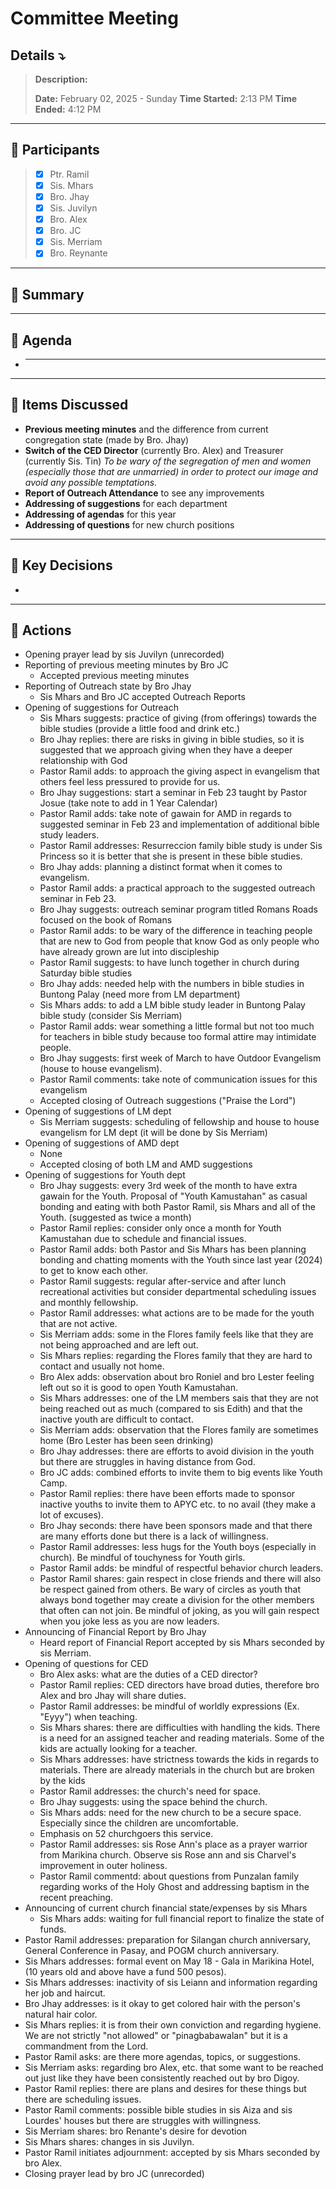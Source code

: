 # Committee Meeting
## Details ⤵️
> **Description:** 
> 
> **Date:** February 02, 2025 - Sunday
> **Time Started:** 2:13 PM 
> **Time Ended:** 4:12 PM
***
## 📌 Participants
> - [x] Ptr. Ramil
> - [x] Sis. Mhars
> - [x] Bro. Jhay
> - [x] Sis. Juvilyn
> - [x] Bro. Alex
> - [x] Bro. JC
> - [x] Sis. Merriam
> - [x] Bro. Reynante

***
## 📌 Summary

***
## 📌 Agenda
- ****
***
## 📌 Items Discussed
- **Previous meeting minutes** and the difference from current congregation state (made by Bro. Jhay)
- **Switch of the CED Director** (currently Bro. Alex) and Treasurer (currently Sis. Tin)
	*To be wary of the segregation of men and women (especially those that are unmarried) in order to protect our image and avoid any possible temptations.*
- **Report of Outreach Attendance** to see any improvements
- **Addressing of suggestions** for each department
- **Addressing of agendas** for this year
- **Addressing of questions** for new church positions
***
## 📌 Key Decisions
- 

***
## 📌 Actions
- Opening prayer lead by sis Juvilyn (unrecorded)
- Reporting of previous meeting minutes by Bro JC
	- Accepted previous meeting minutes
- Reporting of Outreach state by Bro Jhay
	- Sis Mhars and Bro JC accepted Outreach Reports
- Opening of suggestions for Outreach
	- Sis Mhars suggests: practice of giving (from offerings) towards the bible studies (provide a little food and drink etc.)
	- Bro Jhay replies: there are risks in giving in bible studies, so it is suggested that we approach giving when they have a deeper relationship with God
	- Pastor Ramil adds: to approach the giving aspect in evangelism that others feel less pressured to provide for us.
	- Bro Jhay suggestions: start a seminar in Feb 23 taught by Pastor Josue (take note to add in 1 Year Calendar)
	- Pastor Ramil adds: take note of gawain for AMD in regards to suggested seminar in Feb 23 and implementation of additional bible study leaders.
	- Pastor Ramil addresses: Resurreccion family bible study is under Sis Princess so it is better that she is present in these bible studies.
	- Bro Jhay adds: planning a distinct format when it comes to evangelism.
	- Pastor Ramil adds: a practical approach to the suggested outreach seminar in Feb 23.
	- Bro Jhay suggests: outreach seminar program titled Romans Roads focused on the book of Romans
	- Pastor Ramil adds: to be wary of the difference in teaching people that are new to God from people that know God as only people who have already grown are lut into discipleship
	- Pastor Ramil suggests: to have lunch together in church during Saturday bible studies
	- Bro Jhay adds: needed help with the numbers in bible studies in Buntong Palay (need more from LM department)
	- Sis Mhars adds: to add a LM bible study leader in Buntong Palay bible study (consider Sis Merriam)
	- Pastor Ramil adds: wear something a little formal but not too much for teachers in bible study because too formal attire may intimidate people.
	- Bro Jhay suggests: first week of March to have Outdoor Evangelism (house to house evangelism).
	- Pastor Ramil comments: take note of communication issues for this evangelism
	- Accepted closing of Outreach suggestions ("Praise the Lord")
- Opening of suggestions of LM dept
	- Sis Merriam suggests: scheduling of fellowship and house to house evangelism for LM dept (it will be done by Sis Merriam)
- Opening of suggestions of AMD dept
	- None
	- Accepted closing of both LM and AMD suggestions
- Opening of suggestions for Youth dept
	- Bro Jhay suggests: every 3rd week of the month to have extra gawain for the Youth. Proposal of "Youth Kamustahan" as casual bonding and eating with both Pastor Ramil, sis Mhars and all of the Youth. (suggested as twice a month)
	- Pastor Ramil replies: consider only once a month for Youth Kamustahan due to schedule and financial issues.
	- Pastor Ramil adds: both Pastor and Sis Mhars has been planning bonding and chatting moments with the Youth since last year (2024) to get to know each other.
	- Pastor Ramil suggests: regular after-service and after lunch recreational activities but consider departmental scheduling issues and monthly fellowship.
	- Pastor Ramil addresses: what actions are to be made for the youth that are not active.
	- Sis Merriam adds: some in the Flores family feels like that they are not being approached and are left out.
	- Sis Mhars replies: regarding the Flores family that they are hard to contact and usually not home.
	- Bro Alex adds: observation about bro Roniel and bro Lester feeling left out so it is good to open Youth Kamustahan.
	- Sis Mhars addresses: one of the LM members sais that they are not being reached out as much (compared to sis Edith) and that the inactive youth are difficult to contact.
	- Sis Merriam adds: observation that the Flores family are sometimes home (Bro Lester has been seen drinking)
	- Bro Jhay addresses: there are efforts to avoid division in the youth but there are struggles in having distance from God.
	- Bro JC adds: combined efforts to invite them to big events like Youth Camp.
	- Pastor Ramil replies: there have been efforts made to sponsor inactive youths to invite them to APYC etc. to no avail (they make a lot of excuses).
	- Bro Jhay seconds: there have been sponsors made and that there are many efforts done but there is a lack of willingness.
	- Pastor Ramil addresses: less hugs for the Youth boys (especially in church). Be mindful of touchyness for Youth girls.
	- Pastor Ramil adds: be mindful of respectful behavior church leaders. 
	- Pastor Ramil shares: gain respect in close friends and there will also be respect gained from others. Be wary of circles as youth that always bond together may create a division for the other members that often can not join. Be mindful of joking, as you will gain respect when you joke less as you are now leaders.
- Announcing of Financial Report by Bro Jhay
	- Heard report of Financial Report accepted by sis Mhars seconded by sis Merriam.
- Opening of questions for CED
	- Bro Alex asks: what are the duties of a CED director?
	- Pastor Ramil replies: CED directors have broad duties, therefore bro Alex and bro Jhay will share duties.
	- Pastor Ramil addresses: be mindful of worldly expressions (Ex. "Eyyy") when teaching.
	- Sis Mhars shares: there are difficulties with handling the kids. There is a need for an assigned teacher and reading materials. Some of the kids are actually looking for a teacher.
	- Sis Mhars addresses: have strictness towards the kids in regards to materials. There are already materials in the church but are broken by the kids
	- Pastor Ramil addresses: the church's need for space.
	- Bro Jhay suggests: using the space behind the church.
	- Sis Mhars adds: need for the new church to be a secure space. Especially since the children are uncomfortable.
	- Emphasis on 52 churchgoers this service.
	- Pastor Ramil addresses: sis Rose Ann's place as a prayer warrior from Marikina church. Observe sis Rose ann and sis Charvel's improvement in outer holiness.
	- Pastor Ramil commentd: about questions from Punzalan family regarding works of the Holy Ghost and addressing baptism in the recent preaching.
- Announcing of current church financial state/expenses by sis Mhars
	- Sis Mhars adds: waiting for full financial report to finalize the state of funds.
- Pastor Ramil addresses: preparation for Silangan church anniversary, General Conference in Pasay, and POGM church anniversary.
- Sis Mhars addresses: formal event on May 18 - Gala in Marikina Hotel, (10 years old and above have a fund 500 pesos).
- Sis Mhars addresses: inactivity of sis Leiann and information regarding her job and haircut. 
- Bro Jhay addresses: is it okay to get colored hair with the person's natural hair color.
- Sis Mhars replies: it is from their own conviction and regarding hygiene. We are not strictly "not allowed" or "pinagbabawalan" but it is a commandment from the Lord.
- Pastor Ramil asks: are there more agendas, topics, or suggestions.
- Sis Merriam asks: regarding bro Alex, etc. that some want to be reached out just like they have been consistently reached out by bro Digoy.
- Pastor Ramil replies: there are plans and desires for these things but there are scheduling issues.
- Pastor Ramil comments: possible bible studies in sis Aiza and sis Lourdes' houses but there are struggles with willingness.
- Sis Merriam shares: bro Renante's desire for devotion
- Sis Mhars shares: changes in sis Juvilyn.
- Pastor Ramil initiates adjournment: accepted by sis Mhars seconded by bro Alex.
- Closing prayer lead by bro JC (unrecorded)